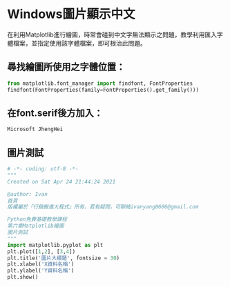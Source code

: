 # Windows圖片顯示中文
在利用Matplotlib進行繪圖，時常會碰到中文字無法顯示之問題，教學利用匯入字體檔案，並指定使用該字體檔案，即可根治此問題。

## 尋找繪圖所使用之字體位置：
```python
from matplotlib.font_manager import findfont, FontProperties 
findfont(FontProperties(family=FontProperties().get_family()))
```

## 在font.serif後方加入：
```python
Microsoft JhengHei
```

## 圖片測試
```python
# -*- coding: utf-8 -*-
"""
Created on Sat Apr 24 21:44:24 2021

@author: Ivan
首頁
版權屬於「行銷搬進大程式」所有，若有疑問，可聯絡ivanyang0606@gmail.com

Python免費基礎教學課程
第六章Matplotlib繪圖
圖片測試
"""
import matplotlib.pyplot as plt
plt.plot([1,2], [3,4])
plt.title('圖片大標題', fontsize = 30)
plt.xlabel('X資料名稱')
plt.ylabel('Y資料名稱')
plt.show()
```